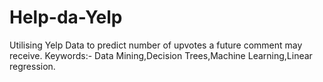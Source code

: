 Help-da-Yelp
============

Utilising Yelp Data to predict number of upvotes a future comment may receive. Keywords:- Data Mining,Decision Trees,Machine Learning,Linear regression.
